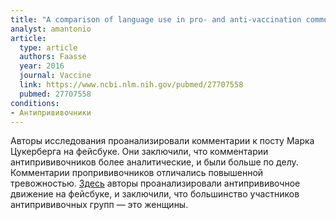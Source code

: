 ```yaml
---
title: "A comparison of language use in pro- and anti-vaccination comments in response to a high proﬁle Facebook post"
analyst: amantonio
article:
  type: article
  authors: Faasse
  year: 2016
  journal: Vaccine
  link: https://www.ncbi.nlm.nih.gov/pubmed/27707558
  pubmed: 27707558
conditions:
- Антипрививочники
---
```


Авторы исследования проанализировали комментарии к посту Марка Цукерберга на фейсбуке. Они заключили, что комментарии антипрививочников более аналитические, и были больше по делу. Комментарии пропрививочников отличались повышенной тревожностью.
[Здесь](http://www.tandfonline.com/doi/full/10.1080/1369118X.2017.1418406) авторы проанализировали антипрививочное движение на фейсбуке, и заключили, что большинство участников антипрививочных групп — это женщины.
